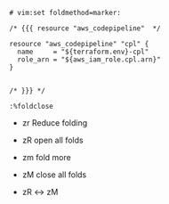 
```hcl
# vim:set foldmethod=marker:

/* {{{ resource "aws_codepipeline"  */

resource "aws_codepipeline" "cpl" {
  name     = "${terraform.env}-cpl"
  role_arn = "${aws_iam_role.cpl.arn}"
}


/* }}} */
```

```vim
:%foldclose
```

* zr Reduce folding
* zR open all folds
* zm fold more
* zM close all folds



* zR <-> zM
